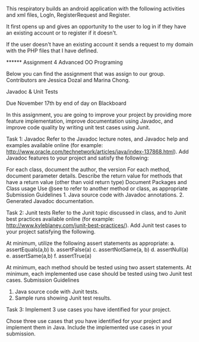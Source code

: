 This respiratory builds an android application with the following activities and xml files, LogIn, RegisterRequest and Register. 

It first opens up and gives an opportunity to the user to log in if they have an existing account or to register if it doesn't. 

If the user doesn't have an existing account it sends a request to my domain with the PHP files that I have defined.

****** Assignment 4 Advanced OO Programing

Below you can find the assignment that was assign to our group. Contributors are Jessica Dozal and Marina Chong.

Javadoc & Unit Tests

Due November 17th by end of day on Blackboard

In this assignment, you are going to improve your project by providing more feature implementation, improve documentation using Javadoc, and improve code quality by writing unit test cases using Junit.

Task 1: Javadoc Refer to the Javadoc lecture notes, and Javadoc help and examples available online (for example: http://www.oracle.com/technetwork/articles/java/index-137868.html). Add Javadoc features to your project and satisfy the following:

For each class, document the author, the version For each method, document parameter details. Describe the return value for methods that have a return value (other than void return type) Document Packages and Class usage Use @see to refer to another method or class, as appropriate Submission Guidelines 1. Java source code with Javadoc annotations. 2. Generated Javadoc documentation.

Task 2: Junit tests Refer to the Junit topic discussed in class, and to Junit best practices available online (for example: http://www.kyleblaney.com/junit-best-practices/). Add Junit test cases to your project satisfying the following.

At minimum, utilize the following assert statements as appropriate: 
a. assertEquals(a,b) 
b. assertFalse(a)
c. assertNotSame(a, b) 
d. assertNull(a) 
e. assertSame(a,b) 
f. assertTrue(a) 

 At minimum, each method should be tested using two assert statements. At minimum, each implemented use case should be tested using two Junit test cases. Submission Guidelines 

 1. Java source code with Junit tests. 
 2. Sample runs showing Junit test results.

Task 3: Implement 3 use cases you have identified for your project.

Chose three use cases that you have identified for your project and implement them in Java. Include the implemented use cases in your submission.